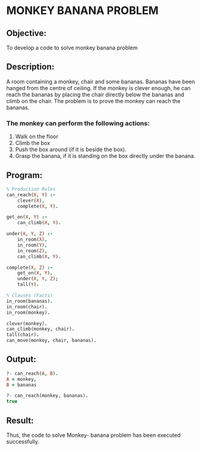 # MONKEY BANANA PROBLEM
## Objective:
To develop a code to solve monkey banana problem
## Description:
A room containing a monkey, chair and some bananas. Bananas have been hanged from the
centre of ceiling. If the monkey is clever enough, he can reach the bananas by placing the chair directly below
the bananas and climb on the chair. The problem is to prove the monkey can reach the bananas.
### The monkey can perform the following actions:
1) Walk on the floor
2) Climb the box
3) Push the box around (if it is beside the box).
4) Grasp the banana, if it is standing on the box directly under the banana.
## Program:
```prolog
% Production Rules
can_reach(X, Y) :- 
    clever(X), 
    complete(X, Y).

get_on(X, Y) :- 
    can_climb(X, Y).

under(X, Y, Z) :- 
    in_room(X),
    in_room(Y), 
    in_room(Z), 
    can_climb(X, Y).

complete(X, Z) :- 
    get_on(X, Y), 
    under(X, Y, Z); 
    tall(Y).

% Clauses (Facts)
in_room(bananas).
in_room(chair).
in_room(monkey).

clever(monkey).
can_climb(monkey, chair).
tall(chair).
can_move(monkey, chair, bananas).
```
## Output:
```prolog
?- can_reach(A, B).
A = monkey,
B = bananas

?- can_reach(monkey, bananas).
true
```
## Result:
Thus, the code to solve Monkey- banana problem has been executed successfully.
